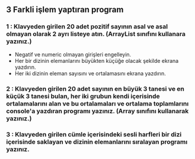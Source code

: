 ## 3 Farkli işlem yaptıran program

### 1 : Klavyeden girilen 20 adet pozitif sayının asal ve asal olmayan olarak 2 ayrı listeye atın. (ArrayList sınıfını kullanara yazınız.)

* Negatif ve numeric olmayan girişleri engelleyin.
* Her bir dizinin elemanlarını büyükten küçüğe olacak şekilde ekrana yazdırın.
* Her iki dizinin eleman sayısını ve ortalamasını ekrana yazdırın.


### 2 : Klavyeden girilen 20 adet sayının en büyük 3 tanesi ve en küçük 3 tanesi bulan, her iki grubun kendi içerisinde ortalamalarını alan ve bu ortalamaları ve ortalama toplamlarını console'a yazdıran programı yazınız. (Array sınıfını kullanarak yazınız.)


### 3 : Klavyeden girilen cümle içerisindeki sesli harfleri bir dizi içerisinde saklayan ve dizinin elemanlarını sıralayan programı yazınız.